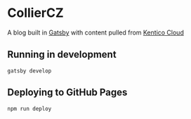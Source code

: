 # CollierCZ
A blog built in [Gatsby](https://www.gatsbyjs.org/) with content pulled from [Kentico Cloud](https://kenticocloud.com)

## Running in development
`gatsby develop`

## Deploying to GitHub Pages
`npm run deploy`

